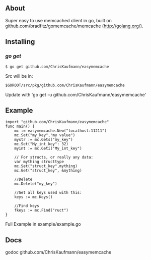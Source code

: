 ## About
Super easy to use memcached client in go, built on github.com/bradfitz/gomemcache/memcache
(http://golang.org/).

## Installing

### *go get*

	$ go get github.com/ChrisKaufmann/easymemcache

Src will be in:

	$GOROOT/src/pkg/github.com/ChrisKaufmann/easymemcache

Update with 'go get -u github.com/ChrisKaufmann/easymemcache'

## Example

	import "github.com/ChrisKaufmann/easymemcache"
	func main() {
		mc := easymemcache.New("localhost:11211")
		mc.Set("my_key","my value")
		mystr := mc.Gets("my_key")
		mc.Set("My_int_key": 32)
		myint := mc.Geti("My_int_key")

		// For structs, or really any data:
		var mything structtype
		mc.Set("struct_key",mything)
		mc.Get("struct_key", &mything)

		//Delete
		mc.Delete("my_key")

		//Get all keys used with this:
		keys := mc.Keys()

		//Find keys
		fkeys := mc.Find("ruct")
	}

Full Example in example/example.go

## Docs

godoc github.com/ChrisKaufmann/easymemcache

